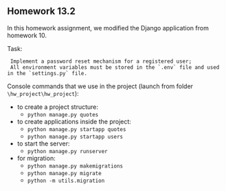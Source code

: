 ## Homework 13.2

In this homework assignment, we modified the Django application from homework 10.

Task:

     Implement a password reset mechanism for a registered user;
     All environment variables must be stored in the `.env` file and used in the `settings.py` file.

Console commands that we use in the project (launch from folder `\hw_project\hw_project`):
- to create a project structure:
  - `python manage.py quotes`  
- to create applications inside the project:
  - `python manage.py startapp quotes` 
  - `python manage.py startapp users` 
- to start the server:
    - `python manage.py runserver`
- for migration:
    - `python manage.py makemigrations` 
    - `python manage.py migrate`
    - `python -m utils.migration`